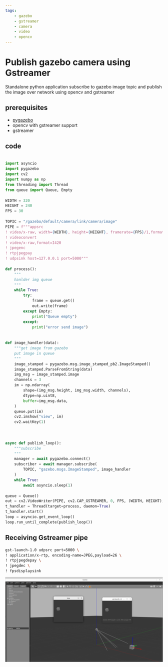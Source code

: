 ```yaml
---
tags:
    - gazebo
    - gstreamer
    - camera
    - video
    - opencv
---
```


# Publish gazebo camera using Gstreamer
Standalone python application subscribe to gazebo image topic and publish the image over network using opencv and gstreamer

## prerequisites
- [pygazebo](https://github.com/robobe/pygazebo)
- opencv with gstreamer support
- gstreamer

## code

```python

import asyncio
import pygazebo
import cv2
import numpy as np
from threading import Thread
from queue import Queue, Empty

WIDTH = 320
HEIGHT = 240
FPS = 30

TOPIC = "/gazebo/default/camera/link/camera/image"
PIPE = f"""appsrc 
! video/x-raw, width={WIDTH}, height={HEIGHT}, framerate={FPS}/1,format=BGR 
! videoconvert 
! video/x-raw,format=I420 
! jpegenc 
! rtpjpegpay 
! udpsink host=127.0.0.1 port=5000"""

def process():
    """
    hanlder img queue
    """
    while True:
        try:
            frame = queue.get()
            out.write(frame)
        except Empty:
            print("Queue empty")
        except:
            print("error send image")


def image_handler(data):
    """get image from gazebo 
    put image in queue
    """
    image_stamped = pygazebo.msg.image_stamped_pb2.ImageStamped()
    image_stamped.ParseFromString(data)
    img_msg = image_stamped.image
    channels = 3
    im = np.ndarray(
        shape=(img_msg.height, img_msg.width, channels),
        dtype=np.uint8,
        buffer=img_msg.data,
    )
    queue.put(im)
    cv2.imshow("view", im)
    cv2.waitKey(1)
    


async def publish_loop():
    """subscribe
    """
    manager = await pygazebo.connect()
    subscriber = await manager.subscribe(
        TOPIC, "gazebo.msgs.ImageStamped", image_handler
    )
    while True:
        await asyncio.sleep(1)

queue = Queue()
out = cv2.VideoWriter(PIPE, cv2.CAP_GSTREAMER, 0, FPS, (WIDTH, HEIGHT), True)
t_handler = Thread(target=process, daemon=True)
t_handler.start()
loop = asyncio.get_event_loop()
loop.run_until_complete(publish_loop())
```

## Receiving Gstreamer pipe    

```bash
gst-launch-1.0 udpsrc port=5000 \
! application/x-rtp, encoding-name=JPEG,payload=26 \
! rtpjpegdepay \
! jpegdec \
! fpsdisplaysink
```

![](images/gazebo_with_gstreamer.png)